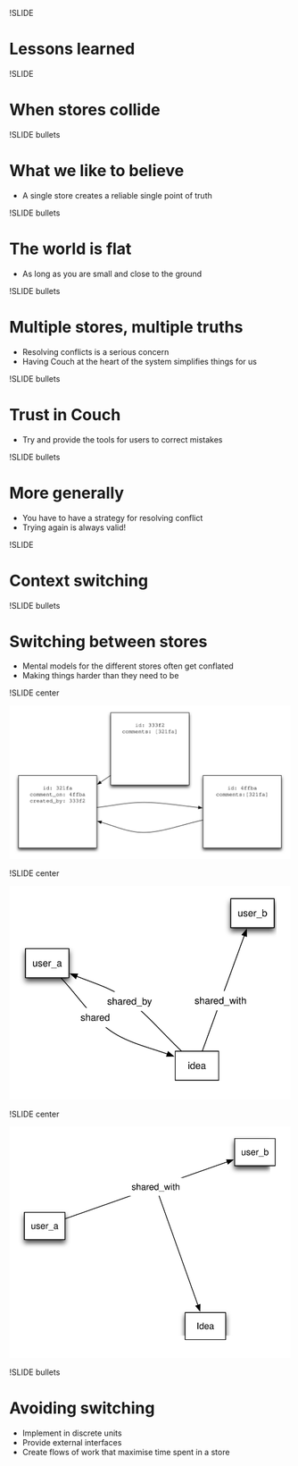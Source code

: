 !SLIDE

# Lessons learned #

!SLIDE

# When stores collide #


!SLIDE bullets

# What we like to believe #

* A single store creates a reliable single point of truth

!SLIDE bullets

# The world is flat #

* As long as you are small and close to the ground

!SLIDE bullets

# Multiple stores, multiple truths #

* Resolving conflicts is a serious concern
* Having Couch at the heart of the system simplifies things for us

!SLIDE bullets

# Trust in Couch #

* Try and provide the tools for users to correct mistakes

!SLIDE bullets

# More generally #

* You have to have a strategy for resolving conflict
* Trying again is always valid!

!SLIDE 

# Context switching #

!SLIDE bullets

# Switching between stores #

* Mental models for the different stores often get conflated
* Making things harder than they need to be

!SLIDE center

![](typical-document-relations.svg)

!SLIDE center

![](graph-relations-transferred.svg)

!SLIDE center

![](graph-relations-optimised.svg)

!SLIDE bullets

# Avoiding switching #

* Implement in discrete units
* Provide external interfaces
* Create flows of work that maximise time spent in a store

